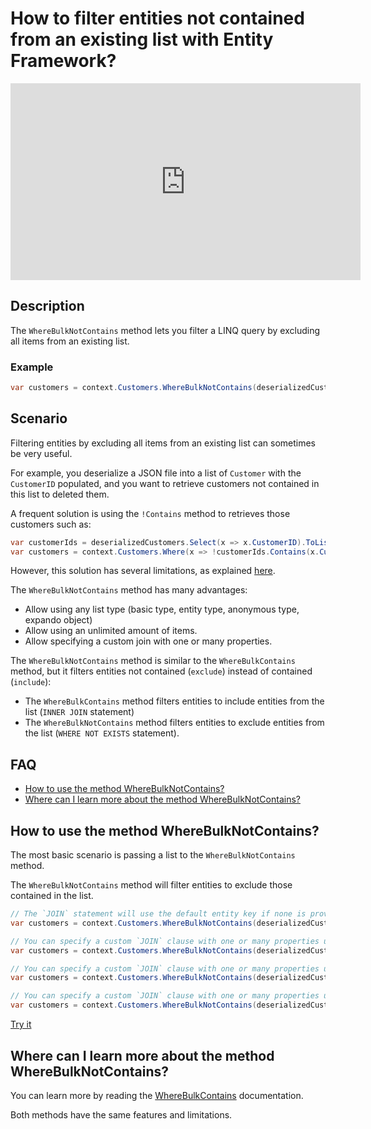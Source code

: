 # How to filter entities not contained from an existing list with Entity Framework?

<iframe width="560" height="315" src="https://www.youtube.com/embed/ceAiw-fOU_c" title="YouTube video player" frameborder="0" allow="accelerometer; autoplay; clipboard-write; encrypted-media; gyroscope; picture-in-picture" allowfullscreen></iframe>

## Description

The `WhereBulkNotContains` method lets you filter a LINQ query by excluding all items from an existing list.

### Example

```csharp
var customers = context.Customers.WhereBulkNotContains(deserializedCustomers);
```

## Scenario

Filtering entities by excluding all items from an existing list can sometimes be very useful.

For example, you deserialize a JSON file into a list of `Customer` with the `CustomerID` populated, and you want to retrieve customers not contained in this list to deleted them.

A frequent solution is using the `!Contains` method to retrieves those customers such as:

```csharp
var customerIds = deserializedCustomers.Select(x => x.CustomerID).ToList();
var customers = context.Customers.Where(x => !customerIds.Contains(x.CustomerID)).ToList();
```

However, this solution has several limitations, as explained [here](/where-bulk-contains).

The `WhereBulkNotContains` method has many advantages:
 - Allow using any list type (basic type, entity type, anonymous type, expando object)
 - Allow using an unlimited amount of items.
 - Allow specifying a custom join with one or many properties.

The `WhereBulkNotContains` method is similar to the `WhereBulkContains` method, but it filters entities not contained (`exclude`) instead of contained (`include`):

- The `WhereBulkContains` method filters entities to include entities from the list (`INNER JOIN` statement) 
- The `WhereBulkNotContains` method filters entities to exclude entities from the list (`WHERE NOT EXISTS` statement).

## FAQ

- [How to use the method WhereBulkNotContains?](#how-to-use-the-method-wherebulknotcontains)
- [Where can I learn more about the method WhereBulkNotContains?](#where-can-i-learn-more-about-the-method-wherebulknotcontains)

## How to use the method WhereBulkNotContains?

The most basic scenario is passing a list to the `WhereBulkNotContains` method.

The `WhereBulkNotContains` method will filter entities to exclude those contained in the list.

```csharp
// The `JOIN` statement will use the default entity key if none is provided (CustomerID)
var customers = context.Customers.WhereBulkNotContains(deserializedCustomers);

// You can specify a custom `JOIN` clause with one or many properties using a `Lambda Expression`
var customers = context.Customers.WhereBulkNotContains(deserializedCustomers, x => x.Code);

// You can specify a custom `JOIN` clause with one or many properties using a `List<string>`
var customers = context.Customers.WhereBulkNotContains(deserializedCustomers, new List<string> { "Code" });

// You can specify a custom `JOIN` clause with one or many properties using a `params string[]`
var customers = context.Customers.WhereBulkNotContains(deserializedCustomers, "Code");
```

[Try it](https://dotnetfiddle.net/v2oSiJ)

## Where can I learn more about the method WhereBulkNotContains?

You can learn more by reading the [WhereBulkContains](/where-bulk-contains) documentation.

Both methods have the same features and limitations.